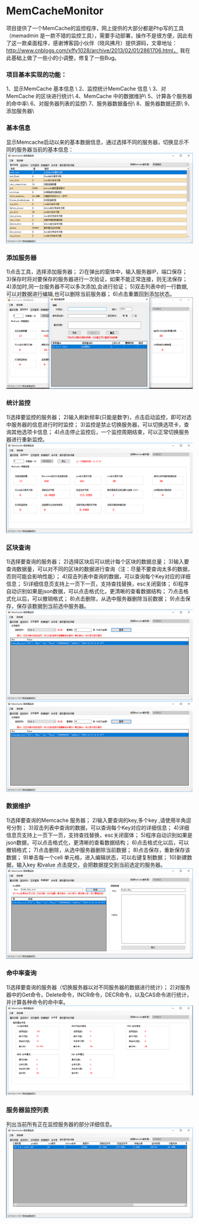 # MemCacheMonitor

项目提供了一个MemCache的监控程序，网上提供的大部分都是Php写的工具（memadmin 是一款不错的监控工具），需要手动部署，操作不是很方便，因此有了这一款桌面程序，感谢博客园小伙伴（晓风拂月）提供源码，文章地址：http://www.cnblogs.com/xffy1028/archive/2013/02/01/2861706.html，
我在此基础上做了一些小的小调整，修复了一些Bug。

### 项目基本实现的功能：
1、显示MemCache 基本信息 \\
2、监控统计MemCache 信息 \\
3、对MemCache 的区块进行统计\\
4、MemCache 中的数据维护\\
5、计算各个服务器的命中率\\
6、对服务器列表的监控\\
7、服务器数据备份\\
8、服务器数据还原\\
9、添加服务器\\
### 基本信息
显示Memcache启动以来的基本数据信息，通过选择不同的服务器，切换显示不同的服务器当前的基本信息：
![基本信息](https://github.com/ZhaoYis/MemCacheMonitor/blob/master/1.png)
### 添加服务器
1)点击工具，选择添加服务器；
2)在弹出的窗体中，输入服务器IP，端口保存；
3)保存时将对要保存的服务器进行一次验证，如果不能正常连接，则无法保存；
4)添加时,同一台服务器不可以多次添加,会进行验证；
5)双击列表中的一行数据,可以对数据进行编辑,也可以删除当前服务器；
6)点击重置回到添加状态。
![添加服务器](https://github.com/ZhaoYis/MemCacheMonitor/blob/master/1-1.png)
### 统计监控
1)选择要监控的服务器；
2)输入刷新频率(只能是数字)，点击启动监控，即可对选中服务器的信息进行时时监控；
3)监控是禁止切换服务器，可以切换选项卡，查询其他选项卡信息；
4)点击停止监控后，一个监控周期结束，可以正常切换服务器进行重新监控。
![统计监控](https://github.com/ZhaoYis/MemCacheMonitor/blob/master/2.png)
### 区块查询
1)选择要查询的服务器；
2)选择区块后可以统计每个区块的数据总量；
3)输入要查询数据量，可以对不同的区块的数据进行查询（注：尽量不要查询太多的数据，否则可能会影响性能）；
4)双击列表中查询的数据，可以查询每个Key对应的详细信息；
5)详细信息页支持上一页下一页，支持查找替换，esc关闭窗体；
6)程序自动识别如果是json数据，可以点击格式化，更清晰的查看数据结构；
7)点击格式化以后，可以撤销格式；
8)点击删除，从选中服务器删除当前数据；
9)点击保存，保存该数据到当前选中服务器。
![区块查询](https://github.com/ZhaoYis/MemCacheMonitor/blob/master/3.png)
![区块查询](https://github.com/ZhaoYis/MemCacheMonitor/blob/master/3.png)
### 数据维护
1)选择要查询的Memcache 服务器；
2)输入要查询的key,多个key ,请使用半角逗号分割；
3)双击列表中查询的数据，可以查询每个Key对应的详细信息；
4)详细信息页支持上一页下一页，支持查找替换，esc关闭窗体；
5)程序自动识别如果是json数据，可以点击格式化，更清晰的查看数据结构；
6)点击格式化以后，可以撤销格式；
7)点击删除，从选中服务器删除当前数据；
8)点击保存，重新保存该数据；
9)单击每一个cell 单元格，进入编辑状态，可以右键复制数据；
10)新建数据，输入key 和value 点击提交，会把数据提交到当前选定的服务器。
![数据维护](https://github.com/ZhaoYis/MemCacheMonitor/blob/master/4.png)
### 命中率查询
1)选择要查询的服务器（切换服务器以对不同服务器的数据进行统计）；
2)对服务器中的Get命令，Delete命令，INCR命令，DECR命令，以及CAS命令进行统计，并计算各种命令的命中率。
![命中率查询](https://github.com/ZhaoYis/MemCacheMonitor/blob/master/5.png)
### 服务器监控列表
列出当前所有正在监控服务器的部分详细信息。
![服务器监控列表](https://github.com/ZhaoYis/MemCacheMonitor/blob/master/6.png)

